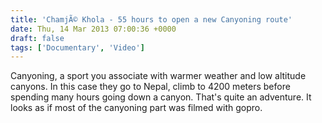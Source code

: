 ```yaml
---
title: 'ChamjÃ© Khola - 55 hours to open a new Canyoning route'
date: Thu, 14 Mar 2013 07:00:36 +0000
draft: false
tags: ['Documentary', 'Video']
---
```


Canyoning, a sport you associate with warmer weather and low altitude canyons. In this case they go to Nepal, climb to 4200 meters before spending many hours going down a canyon. That's quite an adventure. It looks as if most of the canyoning part was filmed with gopro.